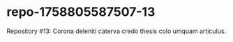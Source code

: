 # repo-1758805587507-13
Repository #13: Corona deleniti caterva credo thesis colo umquam articulus.
